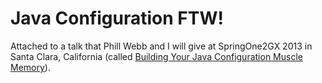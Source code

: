 Java Configuration FTW!
==============

Attached to a talk that Phill Webb and I will give at SpringOne2GX 2013 in Santa Clara, California (called [Building Your Java Configuration Muscle Memory](https://springone2gx.com/conference/santa_clara/2013/09/springone/event_schedule)).
